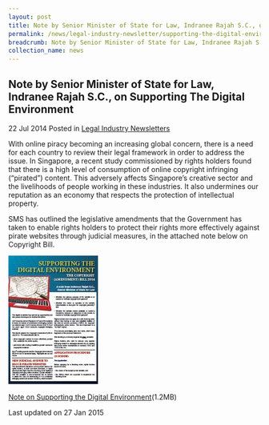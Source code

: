 ```yaml
---
layout: post
title: Note by Senior Minister of State for Law, Indranee Rajah S.C., on Supporting The Digital Environment
permalink: /news/legal-industry-newsletter/supporting-the-digital-environment/
breadcrumb: Note by Senior Minister of State for Law, Indranee Rajah S.C., on Supporting The Digital Environment
collection_name: news
---
```


<style>
  .image {width: 200px;}
  .image img {max-width: 100%;}
</style>

Note by Senior Minister of State for Law, Indranee Rajah S.C., on Supporting The Digital Environment
---

22 Jul 2014 Posted in [Legal Industry Newsletters](/news/legal-industry-newsletters/)

With online piracy becoming an increasing global concern, there is a need for each country to review their legal framework in order to address the issue. In Singapore, a recent study commissioned by rights holders found that there is a high level of consumption of online copyright infringing (“pirated”) content. This adversely affects Singapore’s creative sector and the livelihoods of people working in these industries. It also undermines our reputation as an economy that respects the protection of intellectual property.

SMS has outlined the legislative amendments that the Government has taken to enable rights holders to protect their rights more effectively against pirate websites through judicial measures, in the attached note below on Copyright Bill.

<div class="image">
  <a href="/files/CopyrightBill2014Newsletter.pdf/"><img src="/images/1422346007800.jpg/" alt="article" title="article"></a>
</div>

<a href="/files/CopyrightBill2014Newsletter.pdf/">Note on Supporting the Digital Environment</a>(1.2MB)

<p class="right-side-updated">Last updated on 27 Jan 2015</p>
